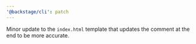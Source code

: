 ```yaml
---
'@backstage/cli': patch
---
```


Minor update to the `index.html` template that updates the comment at the end to be more accurate.
